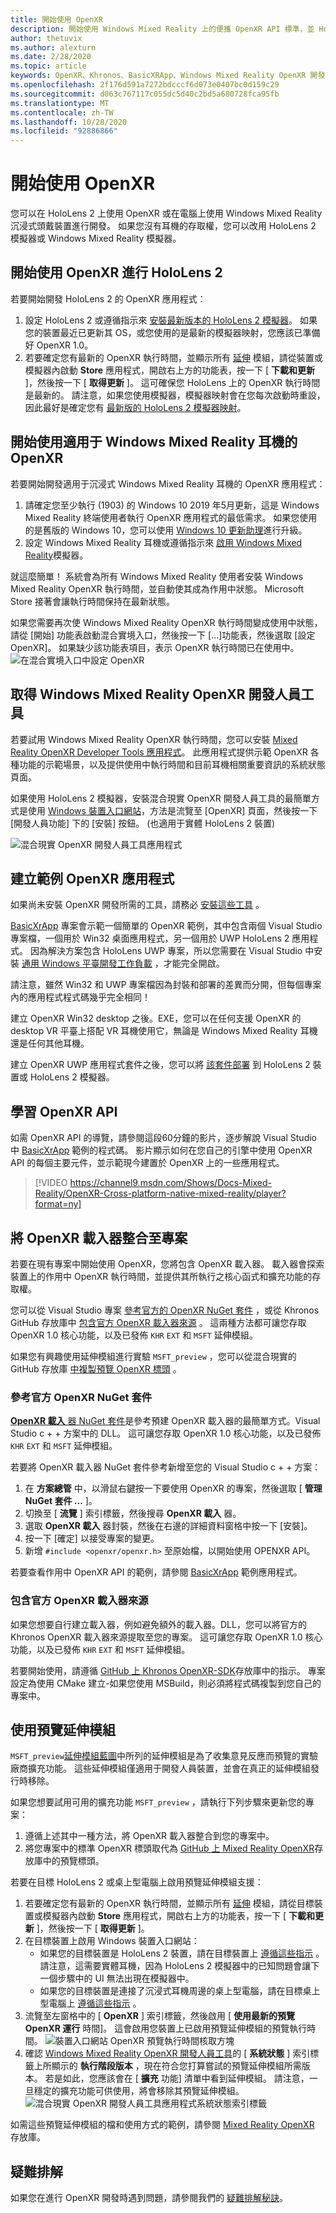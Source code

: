 ```yaml
---
title: 開始使用 OpenXR
description: 開始使用 Windows Mixed Reality 上的便攜 OpenXR API 標準，並 HoloLens 2 耳機。
author: thetuvix
ms.author: alexturn
ms.date: 2/28/2020
ms.topic: article
keywords: OpenXR、Khronos、BasicXRApp、Windows Mixed Reality OpenXR 開發人員工具、DirectX、原生、原生應用程式、自訂引擎、中介軟體、使用者入門、101、預覽延伸模組、OpenXR 執行階段版本、系統狀態
ms.openlocfilehash: 2f176d591a7272bdcccf6d073e0407bc0d159c29
ms.sourcegitcommit: d063c767117c055dc5d40c2bd5a680728fca95fb
ms.translationtype: MT
ms.contentlocale: zh-TW
ms.lasthandoff: 10/28/2020
ms.locfileid: "92886866"
---
```

# <a name="getting-started-with-openxr"></a>開始使用 OpenXR

您可以在 HoloLens 2 上使用 OpenXR 或在電腦上使用 Windows Mixed Reality 沉浸式頭戴裝置進行開發。  如果您沒有耳機的存取權，您可以改用 HoloLens 2 模擬器或 Windows Mixed Reality 模擬器。

## <a name="getting-started-with-openxr-for-hololens-2"></a>開始使用 OpenXR 進行 HoloLens 2

若要開始開發 HoloLens 2 的 OpenXR 應用程式：

1. 設定 HoloLens 2 或遵循指示來 [安裝最新版本的 HoloLens 2 模擬器](../platform-capabilities-and-apis/using-the-hololens-emulator.md)。  如果您的裝置最近已更新其 OS，或您使用的是最新的模擬器映射，您應該已準備好 OpenXR 1.0。
1. 若要確定您有最新的 OpenXR 執行時間，並顯示所有 [延伸](openxr.md#roadmap) 模組，請從裝置或模擬器內啟動 **Store** 應用程式，開啟右上方的功能表，按一下 [ **下載和更新** ]，然後按一下 [ **取得更新** ]。  這可確保您 HoloLens 上的 OpenXR 執行時間是最新的。  請注意，如果您使用模擬器，模擬器映射會在您每次啟動時重設，因此最好是確定您有 [最新版的 HoloLens 2 模擬器映射](../platform-capabilities-and-apis/using-the-hololens-emulator.md)。

## <a name="getting-started-with-openxr-for-windows-mixed-reality-headsets"></a>開始使用適用于 Windows Mixed Reality 耳機的 OpenXR

若要開始開發適用于沉浸式 Windows Mixed Reality 耳機的 OpenXR 應用程式：

1. 請確定您至少執行 (1903) 的 Windows 10 2019 年5月更新，這是 Windows Mixed Reality 終端使用者執行 OpenXR 應用程式的最低需求。  如果您使用的是舊版的 Windows 10，您可以使用 <a href="https://www.microsoft.com/software-download/windows10" target="_blank">Windows 10 更新助理</a>進行升級。
2. 設定 Windows Mixed Reality 耳機或遵循指示來 [啟用 Windows Mixed Reality](../platform-capabilities-and-apis/using-the-windows-mixed-reality-simulator.md)模擬器。

就這麼簡單！  系統會為所有 Windows Mixed Reality 使用者安裝 Windows Mixed Reality OpenXR 執行時間，並自動使其成為作用中狀態。  Microsoft Store 接著會讓執行時間保持在最新狀態。

如果您需要再次使 Windows Mixed Reality OpenXR 執行時間變成使用中狀態，請從 [開始] 功能表啟動混合實境入口，然後按一下 [...]功能表，然後選取 [設定 OpenXR]。  如果缺少該功能表項目，表示 OpenXR 執行時間已在使用中。<br>
![在混合實境入口中設定 OpenXR](images/mixed-reality-portal-set-up-openxr.png)

## <a name="getting-the-windows-mixed-reality-openxr-developer-tools"></a>取得 Windows Mixed Reality OpenXR 開發人員工具

若要試用 Windows Mixed Reality OpenXR 執行時間，您可以安裝 <a href="https://www.microsoft.com/store/productId/9n5cvvl23qbt" target="_blank">Mixed Reality OpenXR Developer Tools 應用程式</a>。  此應用程式提供示範 OpenXR 各種功能的示範場景，以及提供使用中執行時間和目前耳機相關重要資訊的系統狀態頁面。

如果使用 HoloLens 2 模擬器，安裝混合現實 OpenXR 開發人員工具的最簡單方式是使用 [Windows 裝置入口網站](../platform-capabilities-and-apis/using-the-windows-device-portal.md)，方法是流覽至 [OpenXR] 頁面，然後按一下 [開發人員功能] 下的 [安裝] 按鈕。  (也適用于實體 HoloLens 2 裝置) 

![混合現實 OpenXR 開發人員工具應用程式](images/mixed-reality-openxr-developer-tools.png)

## <a name="building-a-sample-openxr-app"></a>建立範例 OpenXR 應用程式

如果尚未安裝 OpenXR 開發所需的工具，請務必 [安裝這些工具](../install-the-tools.md) 。

<a href="https://github.com/microsoft/OpenXR-MixedReality/tree/master/samples/BasicXrApp" target="_blank">BasicXrApp</a> 專案會示範一個簡單的 OpenXR 範例，其中包含兩個 Visual Studio 專案檔，一個用於 Win32 桌面應用程式，另一個用於 UWP HoloLens 2 應用程式。  因為解決方案包含 HoloLens UWP 專案，所以您需要在 Visual Studio 中安裝 [通用 Windows 平臺開發工作負載](../install-the-tools.md#installation-checklist) ，才能完全開啟。

請注意，雖然 Win32 和 UWP 專案檔因為封裝和部署的差異而分開，但每個專案內的應用程式程式碼幾乎完全相同！

建立 OpenXR Win32 desktop 之後。EXE，您可以在任何支援 OpenXR 的 desktop VR 平臺上搭配 VR 耳機使用它，無論是 Windows Mixed Reality 耳機還是任何其他耳機。

建立 OpenXR UWP 應用程式套件之後，您可以將 [該套件部署](../platform-capabilities-and-apis/using-visual-studio.md) 到 HoloLens 2 裝置或 HoloLens 2 模擬器。

## <a name="learning-the-openxr-api"></a>學習 OpenXR API

如需 OpenXR API 的導覽，請參閱這段60分鐘的影片，逐步解說 Visual Studio 中 <a href="https://github.com/microsoft/OpenXR-MixedReality/tree/master/samples/BasicXrApp" target="_blank">BasicXrApp</a> 範例的程式碼。  影片顯示如何在您自己的引擎中使用 OpenXR API 的每個主要元件，並示範現今建置於 OpenXR 上的一些應用程式。

>[!VIDEO https://channel9.msdn.com/Shows/Docs-Mixed-Reality/OpenXR-Cross-platform-native-mixed-reality/player?format=ny]

## <a name="integrate-the-openxr-loader-into-a-project"></a>將 OpenXR 載入器整合至專案

若要在現有專案中開始使用 OpenXR，您將包含 OpenXR 載入器。  載入器會探索裝置上的作用中 OpenXR 執行時間，並提供其所執行之核心函式和擴充功能的存取權。

您可以從 Visual Studio 專案 [參考官方的 OpenXR NuGet 套件](#reference-official-openxr-nuget-package) ，或從 Khronos GitHub 存放庫中 [包含官方 OpenXR 載入器來源](#include-official-openxr-loader-source)  。  這兩種方法都可讓您存取 OpenXR 1.0 核心功能，以及已發佈 `KHR` `EXT` 和 `MSFT` 延伸模組。

如果您有興趣使用延伸模組進行實驗 `MSFT_preview` ，您可以從混合現實的 GitHub 存放庫 [中複製預覽 OpenXR 標頭](#using-preview-extensions) 。

### <a name="reference-official-openxr-nuget-package"></a>參考官方 OpenXR NuGet 套件

<a href="https://www.nuget.org/packages/OpenXR.Loader/" target="_blank"> **OpenXR 載入** 器 NuGet 套件</a>是參考預建 OpenXR 載入器的最簡單方式。Visual Studio c + + 方案中的 DLL。  這可讓您存取 OpenXR 1.0 核心功能，以及已發佈 `KHR` `EXT` 和 `MSFT` 延伸模組。

若要將 OpenXR 載入器 NuGet 套件參考新增至您的 Visual Studio c + + 方案：
1. 在 **方案總管** 中，以滑鼠右鍵按一下要使用 OpenXR 的專案，然後選取 [ **管理 NuGet 套件 ...** ]。
1. 切換至 [ **流覽** ] 索引標籤，然後搜尋 **OpenXR 載入** 器。
1. 選取 **OpenXR 載入** 器封裝，然後在右邊的詳細資料窗格中按一下 [安裝]。
1. 按一下 [確定] 以接受專案的變更。
1. 新增 `#include <openxr/openxr.h>` 至原始檔，以開始使用 OPENXR API。

若要查看作用中 OpenXR API 的範例，請參閱 <a href="https://github.com/microsoft/OpenXR-MixedReality/tree/master/samples/BasicXrApp" target="_blank">BasicXrApp</a> 範例應用程式。

### <a name="include-official-openxr-loader-source"></a>包含官方 OpenXR 載入器來源

如果您想要自行建立載入器，例如避免額外的載入器。DLL，您可以將官方的 Khronos OpenXR 載入器來源提取至您的專案。  這可讓您存取 OpenXR 1.0 核心功能，以及已發佈 `KHR` `EXT` 和 `MSFT` 延伸模組。

若要開始使用，請遵循 <a href="https://github.com/KhronosGroup/OpenXR-SDK" target="_blank">GitHub 上 Khronos OpenXR-SDK</a>存放庫中的指示。  專案設定為使用 CMake 建立-如果您使用 MSBuild，則必須將程式碼複製到您自己的專案中。

## <a name="using-preview-extensions"></a>使用預覽延伸模組

`MSFT_preview`[延伸模組藍圖](openxr.md#roadmap)中所列的延伸模組是為了收集意見反應而預覽的實驗廠商擴充功能。  這些延伸模組僅適用于開發人員裝置，並會在真正的延伸模組發行時移除。

如果您想要試用可用的擴充功能 `MSFT_preview` ，請執行下列步驟來更新您的專案：
1. 遵循上述其中一種方法，將 OpenXR 載入器整合到您的專案中。
1. 將您專案中的標準 OpenXR 標頭取代為 <a href="https://github.com/microsoft/OpenXR-MixedReality/tree/master/openxr_preview/include/openxr" target="_blank">GitHub 上 Mixed Reality OpenXR</a>存放庫中的預覽標頭。

若要在目標 HoloLens 2 或桌上型電腦上啟用預覽延伸模組支援：
  1. 若要確定您有最新的 OpenXR 執行時間，並顯示所有 [延伸](openxr.md#roadmap) 模組，請從目標裝置或模擬器內啟動 **Store** 應用程式，開啟右上方的功能表，按一下 [ **下載和更新** ]，然後按一下 [ **取得更新** ]。
  1. 在目標裝置上啟用 Windows 裝置入口網站：
     * 如果您的目標裝置是 HoloLens 2 裝置，請在目標裝置上 [遵循這些指示](../platform-capabilities-and-apis/using-the-windows-device-portal.md) 。  請注意，這需要實體耳機，因為 HoloLens 2 模擬器中的已知問題會讓下一個步驟中的 UI 無法出現在模擬器中。
     * 如果您的目標裝置是連接了沉浸式耳機周邊的桌上型電腦，請在目標桌上型電腦上 <a href="https://docs.microsoft.com/windows/uwp/debug-test-perf/device-portal-desktop#set-up-device-portal-on-windows-desktop" target="_blank">遵循這些指示</a> 。
  1. 流覽至左窗格中的 [ **OpenXR** ] 索引標籤，然後啟用 [ **使用最新的預覽 OpenXR 運行** 時間]。  這會啟用您裝置上已啟用預覽延伸模組的預覽執行時間。
     ![裝置入口網站 OpenXR 預覽執行時間核取方塊](images/device-portal-openxr-preview-runtime.png)
  1. 確認 [Windows Mixed Reality OpenXR 開發人員工具](openxr-getting-started.md#getting-the-windows-mixed-reality-openxr-developer-tools)的 [ **系統狀態** ] 索引標籤上所顯示的 **執行階段版本** ，現在符合您打算嘗試的預覽延伸模組所需版本。  若是如此，您應該會在 [ **擴充** 功能] 清單中看到延伸模組。  請注意，一旦穩定的擴充功能可供使用，將會移除其預覽延伸模組。<br />
     ![混合現實 OpenXR 開發人員工具應用程式系統狀態索引標籤](images/mixed-reality-openxr-developer-tools-status.png)

如需這些預覽延伸模組的檔和使用方式的範例，請參閱 <a href="https://github.com/microsoft/OpenXR-MixedReality#openxr-preview-extensions" target="_blank">Mixed Reality OpenXR</a> 存放庫。

## <a name="troubleshooting"></a>疑難排解

如果您在進行 OpenXR 開發時遇到問題，請參閱我們的 [疑難排解秘訣](openxr-troubleshooting.md)。